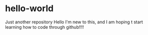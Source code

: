 # hello-world
Just another repository
Hello
I'm new to this, and I am hoping t start learning how to code through github!!!!
